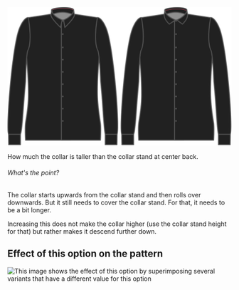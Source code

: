 ![Collar roll](collarroll.svg)

How much the collar is taller than the collar stand at center back.

<Note>

###### What's the point?

The collar starts upwards from the collar stand and then rolls over downwards. But it still needs to cover the collar stand. For that, it needs to be a bit longer.

Increasing this does not make the collar higher (use the collar stand height for that) but rather makes it descend further down.

</Note>

## Effect of this option on the pattern

![This image shows the effect of this option by superimposing several variants that have a different value for this option](simone\_collarroll\_sample.svg "Effect of this option on the pattern")

